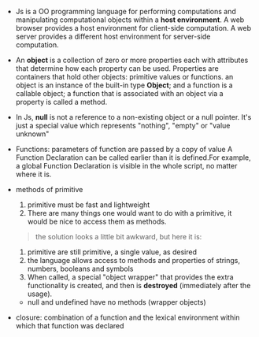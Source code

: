 * Js is a OO programming language for performing computations and manipulating computational objects within a **host environment**. A web browser provides a host environment for client-side computation. A web server provides a different host environment for server-side computation.

* An **object** is a collection of zero or more properties each with attributes that determine how each property can be used. Properties are containers that hold other objects: primitive values or functions.
  an object is an instance of the built-in type **Object**; and a function is a callable object; a function that is associated with an object via a property is called a method.

* In Js, **null** is not a reference to a non-existing object or a null pointer. It's just a special value which represents "nothing", "empty" or "value unknown"

* Functions:
    parameters of function are passed by a copy of value
    A Function Declaration can be called earlier than it is defined.For example, a global Function Declaration is visible in the whole script, no matter where it is.

* methods of primitive
    1. primitive must be fast and lightweight
    2. There are many things one would want to do with a primitive, it would be nice to access them as methods.
    > the solution looks a little bit awkward, but here it is:
    1. primitive are still primitive, a single value, as desired
    2. the language allows access to methods and properties of strings, numbers, booleans and symbols
    3. When called, a special "object wrapper" that provides the extra functionality is created, and then is **destroyed** (immediately after the usage).
    * null and undefined have no methods (wrapper objects)

* closure: combination of a function and the lexical environment within which that function was declared
